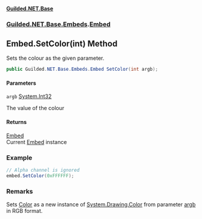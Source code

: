 
#### [Guilded.NET.Base](Guilded_NET_Base 'Guilded.NET.Base')
### [Guilded.NET.Base.Embeds](Guilded_NET_Base#Guilded_NET_Base_Embeds 'Guilded.NET.Base.Embeds').[Embed](Embed 'Guilded.NET.Base.Embeds.Embed')
## Embed.SetColor(int) Method

Sets the colour as the given parameter.
```csharp
public Guilded.NET.Base.Embeds.Embed SetColor(int argb);
```

#### Parameters

<a name='Guilded_NET_Base_Embeds_Embed_SetColor(int)_argb'></a>
`argb` [System.Int32](https://docs.microsoft.com/en-us/dotnet/api/System.Int32 'System.Int32')

The value of the colour


#### Returns
[Embed](Embed 'Guilded.NET.Base.Embeds.Embed')  
Current [Embed](Embed 'Guilded.NET.Base.Embeds.Embed') instance

### Example
```csharp  
// Alpha channel is ignored  
embed.SetColor(0xFFFFFF);  
```

### Remarks
  
Sets [Color](Embed_Color 'Guilded.NET.Base.Embeds.Embed.Color') as a new instance of [System.Drawing.Color](https://docs.microsoft.com/en-us/dotnet/api/System.Drawing.Color 'System.Drawing.Color') from parameter [argb](Embed_SetColor(int)#Guilded_NET_Base_Embeds_Embed_SetColor(int)_argb 'Guilded.NET.Base.Embeds.Embed.SetColor(int).argb') in RGB format.